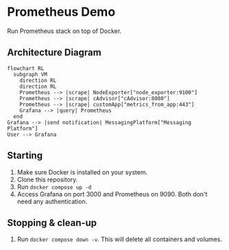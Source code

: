 # Prometheus Demo

Run Prometheus stack on top of Docker.

## Architecture Diagram

```mermaid
flowchart RL
  subgraph VM
    direction RL
    direction RL
    Prometheus --> |scrape| NodeExporter["node_exporter:9100"]
    Prometheus --> |scrape| cAdvisor["cAdvisor:8080"]
    Prometheus --> |scrape| customApp["metrics_from_app:443"]
    Grafana --> |query| Prometheus
  end
Grafana --> |send notification| MessagingPlatform["Messaging Platform"]
User --> Grafana
```

## Starting

1. Make sure Docker is installed on your system.
2. Clone this repository.
3. Run `docker compose up -d`
4. Access Grafana on port 3000 and Prometheus on 9090. Both don't need any authentication.

## Stopping & clean-up

1. Run `docker compose down -v`. This will delete all containers and volumes.
